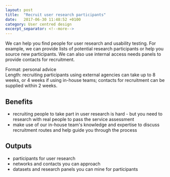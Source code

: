 ```yaml
---
layout: post
title:  "Recruit user research participants"
date:   2017-06-30 11:48:52 +0100
category: User centred design
excerpt_separator: <!--more-->
---
```


We can help you find people for user research and usability testing. For example, we can provide lists of potential research participants or help you source new participants. We can also use internal access needs panels to provide contacts for recruitment.

Format: personal advice  
Length: recruiting participants using external agencies can take up to 8 weeks, or 4 weeks if using in-house teams; contacts for recruitment can be supplied within 2 weeks.

<!--more-->

## Benefits

- recruiting people to take part in user research is hard - but you need to research with real people to pass the service assessment
- make use of our in-house team's knowledge and expertise to discuss recruitment routes and help guide you through the process

## Outputs

- participants for user research
- networks and contacts you can approach
- datasets and research panels you can mine for participants

